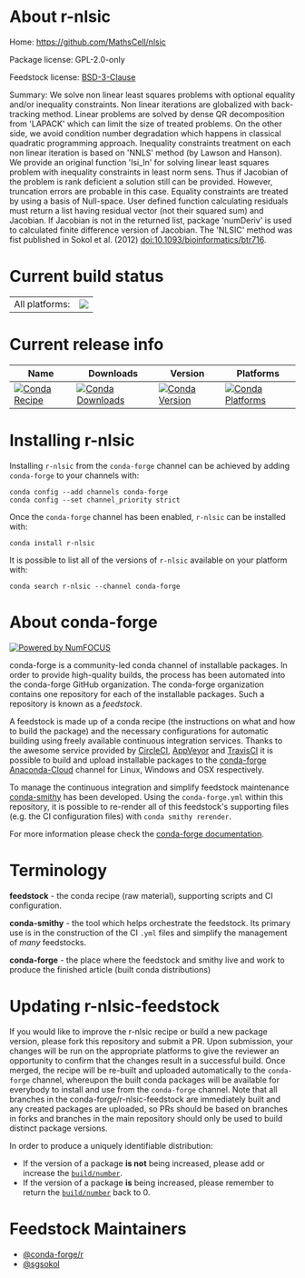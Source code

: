 About r-nlsic
=============

Home: https://github.com/MathsCell/nlsic

Package license: GPL-2.0-only

Feedstock license: [BSD-3-Clause](https://github.com/conda-forge/r-nlsic-feedstock/blob/master/LICENSE.txt)

Summary: We solve non linear least squares problems with optional equality and/or inequality constraints. Non linear iterations are globalized with back-tracking method. Linear problems are solved by dense QR decomposition from 'LAPACK' which can limit the size of treated problems. On the other side, we avoid condition number degradation which happens in classical quadratic programming approach. Inequality constraints treatment on each non linear iteration is based on 'NNLS' method (by Lawson and Hanson). We provide an original function 'lsi_ln' for solving linear least squares problem with inequality constraints in least norm sens. Thus if Jacobian of the problem is rank deficient a solution still can be provided. However, truncation errors are probable in this case. Equality constraints are treated by using a basis of Null-space. User defined function calculating residuals must return a list having residual vector (not their squared sum) and Jacobian. If Jacobian is not in the returned list, package 'numDeriv' is used to calculated finite difference version of Jacobian. The 'NLSIC' method was fist published in Sokol et al. (2012) <doi:10.1093/bioinformatics/btr716>.

Current build status
====================


<table><tr><td>All platforms:</td>
    <td>
      <a href="https://dev.azure.com/conda-forge/feedstock-builds/_build/latest?definitionId=15036&branchName=master">
        <img src="https://dev.azure.com/conda-forge/feedstock-builds/_apis/build/status/r-nlsic-feedstock?branchName=master">
      </a>
    </td>
  </tr>
</table>

Current release info
====================

| Name | Downloads | Version | Platforms |
| --- | --- | --- | --- |
| [![Conda Recipe](https://img.shields.io/badge/recipe-r--nlsic-green.svg)](https://anaconda.org/conda-forge/r-nlsic) | [![Conda Downloads](https://img.shields.io/conda/dn/conda-forge/r-nlsic.svg)](https://anaconda.org/conda-forge/r-nlsic) | [![Conda Version](https://img.shields.io/conda/vn/conda-forge/r-nlsic.svg)](https://anaconda.org/conda-forge/r-nlsic) | [![Conda Platforms](https://img.shields.io/conda/pn/conda-forge/r-nlsic.svg)](https://anaconda.org/conda-forge/r-nlsic) |

Installing r-nlsic
==================

Installing `r-nlsic` from the `conda-forge` channel can be achieved by adding `conda-forge` to your channels with:

```
conda config --add channels conda-forge
conda config --set channel_priority strict
```

Once the `conda-forge` channel has been enabled, `r-nlsic` can be installed with:

```
conda install r-nlsic
```

It is possible to list all of the versions of `r-nlsic` available on your platform with:

```
conda search r-nlsic --channel conda-forge
```


About conda-forge
=================

[![Powered by
NumFOCUS](https://img.shields.io/badge/powered%20by-NumFOCUS-orange.svg?style=flat&colorA=E1523D&colorB=007D8A)](https://numfocus.org)

conda-forge is a community-led conda channel of installable packages.
In order to provide high-quality builds, the process has been automated into the
conda-forge GitHub organization. The conda-forge organization contains one repository
for each of the installable packages. Such a repository is known as a *feedstock*.

A feedstock is made up of a conda recipe (the instructions on what and how to build
the package) and the necessary configurations for automatic building using freely
available continuous integration services. Thanks to the awesome service provided by
[CircleCI](https://circleci.com/), [AppVeyor](https://www.appveyor.com/)
and [TravisCI](https://travis-ci.com/) it is possible to build and upload installable
packages to the [conda-forge](https://anaconda.org/conda-forge)
[Anaconda-Cloud](https://anaconda.org/) channel for Linux, Windows and OSX respectively.

To manage the continuous integration and simplify feedstock maintenance
[conda-smithy](https://github.com/conda-forge/conda-smithy) has been developed.
Using the ``conda-forge.yml`` within this repository, it is possible to re-render all of
this feedstock's supporting files (e.g. the CI configuration files) with ``conda smithy rerender``.

For more information please check the [conda-forge documentation](https://conda-forge.org/docs/).

Terminology
===========

**feedstock** - the conda recipe (raw material), supporting scripts and CI configuration.

**conda-smithy** - the tool which helps orchestrate the feedstock.
                   Its primary use is in the construction of the CI ``.yml`` files
                   and simplify the management of *many* feedstocks.

**conda-forge** - the place where the feedstock and smithy live and work to
                  produce the finished article (built conda distributions)


Updating r-nlsic-feedstock
==========================

If you would like to improve the r-nlsic recipe or build a new
package version, please fork this repository and submit a PR. Upon submission,
your changes will be run on the appropriate platforms to give the reviewer an
opportunity to confirm that the changes result in a successful build. Once
merged, the recipe will be re-built and uploaded automatically to the
`conda-forge` channel, whereupon the built conda packages will be available for
everybody to install and use from the `conda-forge` channel.
Note that all branches in the conda-forge/r-nlsic-feedstock are
immediately built and any created packages are uploaded, so PRs should be based
on branches in forks and branches in the main repository should only be used to
build distinct package versions.

In order to produce a uniquely identifiable distribution:
 * If the version of a package **is not** being increased, please add or increase
   the [``build/number``](https://docs.conda.io/projects/conda-build/en/latest/resources/define-metadata.html#build-number-and-string).
 * If the version of a package **is** being increased, please remember to return
   the [``build/number``](https://docs.conda.io/projects/conda-build/en/latest/resources/define-metadata.html#build-number-and-string)
   back to 0.

Feedstock Maintainers
=====================

* [@conda-forge/r](https://github.com/conda-forge/r/)
* [@sgsokol](https://github.com/sgsokol/)

